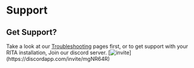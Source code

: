 # Support

## Get Support? <a id="get-support"></a>

Take a look at our [Troubleshooting](troubleshooting.md) pages first, or to get support with your RITA installation, Join our discord server. [![invite](https://img.shields.io/badge/Discord_Support-JOIN-7289DA.svg?)](https://discordapp.com/invite/mgNR64R)

